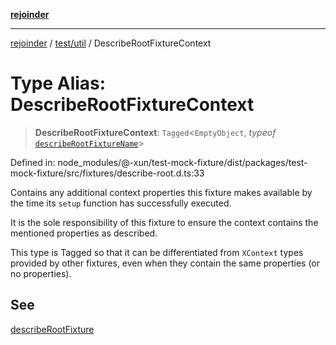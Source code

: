 [**rejoinder**](../../../README.md)

***

[rejoinder](../../../README.md) / [test/util](../README.md) / DescribeRootFixtureContext

# Type Alias: DescribeRootFixtureContext

> **DescribeRootFixtureContext**: `Tagged`\<`EmptyObject`, *typeof* [`describeRootFixtureName`](../variables/describeRootFixtureName.md)\>

Defined in: node\_modules/@-xun/test-mock-fixture/dist/packages/test-mock-fixture/src/fixtures/describe-root.d.ts:33

Contains any additional context properties this fixture makes available by
the time its `setup` function has successfully executed.

It is the sole responsibility of this fixture to ensure the context contains
the mentioned properties as described.

This type is Tagged so that it can be differentiated from `XContext`
types provided by other fixtures, even when they contain the same properties
(or no properties).

## See

[describeRootFixture](../functions/describeRootFixture.md)
